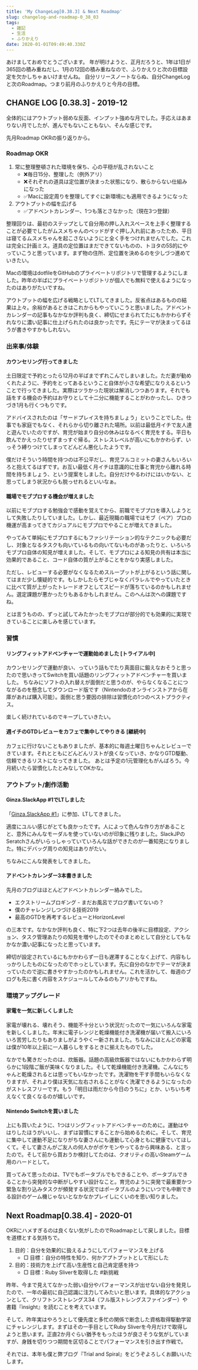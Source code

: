 ```yaml
---
title: 'My ChangeLog[0.38.3] & Next Roadmap'
slug: changelog-and-roadmap-0_38_03
tags:
  - 雑記
  - 生活
  - ふりかえり
date: 2020-01-01T09:49:40.330Z
---
```

あけましておめでとうございます。
年が明けようと、正月だろうと、1年は1日が365回の積み重ねだし、1月の12回の積み重ねなので、ふりかえりと次の目標設定を欠かしちゃぁいけませんね。
自分リリースノートならぬ、自分ChangeLogと次のRoadmap。つまり前月のふりかえりと今月の目標。

## CHANGE LOG [0.38.3] - 2019-12
全体的にはアウトプット弱めな反面、インプット強めな月でした。手応えはあまりない月でしたが、進んでもないこともない、そんな感じです。

先月Roadmap OKRの振り返りから。
### Roadmap OKR
1. 常に整理整頓された環境を保ち、心の平穏が乱されないこと
    + ❌毎日15分、整理した（例外アリ）
    + ❌それぞれの道具は定位置が決まった状態になり、散らからない仕組みになった
    + ✅Macに設定周りを整理してすぐに新環境にも適用できるようになった
2. アウトプットの幅を広げる
    + ✅アドベントカレンダー、1つも落とさなかった（現在3つ登録）

整理回りは、最初のステップとして自分用の押し入れスペースを上手く整理することが必要でしたがムスメちゃんのベッドがすぐ押し入れ前にあったため、平日は寝てるムスメちゃんを起こさないようにと全く手をつけれませんでした。これは完全に計画ミス。道具の定位置はまだできてないものの、トヨタの5S的にやっていこうと思っています。まず物の住所、定位置を決めるのを少しづつ進めていきたい。

Macの環境はdotfileをGitHubのプライベートリポジトリで管理するようにしました。昨年の半ばにプライベートリポジトリが個人でも無料で使えるようになったのはありがたいですね。

アウトプットの幅を広げる戦略としてLTしてきました。反省点はあるものの結果は上々。余裕があるときはこれからもやっていこうと思いました。アドベントカレンダーの記事もなかなか評判も良く、締切にせまられてたにもかかわらずそれなりに濃い記事に仕上げられたのは良かったです。先にテーマが決まってるほうが書きやすかもしれない。

### 出来事/体験
#### カウンセリング行ってきました
土日限定で予約とったら12月の半ばまでずれこんでしまいました。ただ妻が勧めくれたように、予約をとってあるということ自体が小さな希望になりえるということで行ってきました。実際はツラかった現状は解消しつつあります。それでも話をする機会の予約はお守りとして十二分に機能することがわかったし、ひきつづき1月も行くつもりです。

アドバイスされたのは「サードプレイスを持ちましょう」ということでした。仕事でも家庭でもなく、それらから切り離された場所。以前は最低月イチで友人達と遊んでいたのですが、育児が始まり自分の休みはなるべく育児をする。平日も飲んでかえったりせずまっすぐ帰る。ストレスレベルが高いにもかかわらず、いっそう縛りつけてしまってどんどん悪化したようです。

僕だけそういう時間を持つのは不公平だし、育児フルコミットの妻さんもいろいろと抱えてるはずです。お互い最低く月イチは意識的に仕事と育児から離れる時間を持ちましょう、という提案をしました。自分だけやるわけにはいかない、と思ってしまう状況からも脱っせれるといいなぁ。

#### 職場でモブプロする機会が増えました
以前にモブプロする勉強会で感動を覚えてから、前職でモブプロを導入しようとして失敗したりしていました。しかし、最近現職の職場ではモブ（ペア）プロの機運が高まってきてカジュアルにモブプロでやることが増えてきました。

やってみて単純にモブプロするにもファシリテーション的なテクニックも必要だし、対象となるタスクも向いているもの向いてないものがあったりと、いろいろモブプロ自体の知見が増えました。そして、モブプロによる知見の共有は本当に効果的であること、コード自体の質が上がることをかなり実感しました。

ただし、レビューする必要がなくなるためスループットが上がるという話に関してはまだ少し懐疑的です。もしかしたらモブじゃなくパラレルでやっていたときに比べて質が上がったトレードオフとしてスピードが落ちているのかもしれません。選定課題が悪かったりもあるかもしれません。このへんは次への課題ですね。

とは言うものの、ずっと試してみたかったモブプロが部分的でも効果的に実現できていることに楽しみを感じています。

### 習慣
#### リングフィットアドベンチャーで運動始めました [トライアル中]
カウンセリングで運動が良い、っていう話もでたり真面目に鍛えなおそうと思ったので思いきってSwitchを買い話題のリングフィットアドベンチャーを買いました。
ちなみにソフトの入れ替えが面倒だと思うのが、やらなくなることにつながるのを懸念してダウンロード版です（Nintendoのオンラインストアから在庫があれば購入可能）。面倒と思う要因の排除は習慣化の1つのベストプラクティス。

楽しく続けれているのでキープしていきたい。

#### 週イチのGTDレビューをカフェで集中してやりきる [継続中]
カフェに行けないこともありましたが、基本的に毎週土曜日ちゃんとレビューできています。それとともにどんどんリストが良くなっていき、かなりGTD駆動、信頼できるリストになってきました。
あとは予定の1元管理化もがんばろう。今月続いたら習慣化したとみなしてOKかな。

### アウトプット/創作活動
#### Ginza.SlackApp #1でLTしました
「[Ginza.SlackApp #1](https://slackapp.connpass.com/event/154648/)」に参加、LTしてきました。

適度にユルい感じがとても良かったです。人によって色んな作り方があることと、意外にみんなモーダルを使っていないのが印象に残りました。SlackJPのSeratchさんがいらっしゃっていていろんな話ができたのが一番知見になりました。特にデバッグ周りの知見はありがたい。

ちなみにこんな発表をしてきました。
<script async class="speakerdeck-embed" data-id="4e81727c6d744e73b601d088d99e6209" data-ratio="1.33333333333333" src="//speakerdeck.com/assets/embed.js"></script>

#### アドベントカレンダー3本書きました
先月のブログはほとんどアドベントカレンダー絡みでした。

+ エクストリームブロギング - まだお風呂でブログ書いてないの？
+ 僕のチャレンジしつづける技術2019
+ 最高のGTDを再考するレビューとHorizonLevel

の三本です。なかなか評判も良く、特に下2つは去年の後半に目標設定、アクション、タスク管理あたりの知見を増やしたのでそのまとめとして自分としてもなかなか濃い記事になったと思っています。

締切が設定されているにもかかわらず一日も遅滞することなく上げて、内容もしっかりしたものになったのでホっとしています。先に自分のなかでテーマが決まっていたので逆に書きやすかったのかもしれません。これを活かして、毎週のブログも先に書く内容をスケジュールしてみるのもアリかもですね。

### 環境アップグレード
#### 家電を一気に新しくしました
家電が壊れる、壊れそう、機能不十分という状況だったので一気にいろんな家電を新しくしました。年末に電子レンジと乾燥機能付き洗濯機が届いて搬入にいろいろ苦労したりもありましがようやく一新されました。ちなみにほとんどの家電は僕が10年以上前に一人暮らしをするときに揃えたものでした。

なかでも驚きだったのは、炊飯器。話題の高級炊飯器ではないにもかかわらず明らかに1段階ご飯が美味くなりました。そして乾燥機能付き洗濯機。こんなにちゃんと乾燥されるとは思ってもいなかったです。洗濯物を干す手間もいらなくなりますが、それより僕は天気に左右されることがなく洗濯できるようになったのがストレスフリーです。もう「明日は雨だから今日のうちに」とか、いちいち考えなくて良くなるのが嬉しいです。

#### Nintendo Switchを買いました
上にも買いたように、1つはリングフィットアドベンチャーのために。運動はやはりしたほうがいいし、まずは習慣にすることから始めるために。そして、育児に集中して運動不足になりがちな妻さんにも運動して心身ともに健康でいてほしくて。そして妻さんがご友人の何人かがポケモンやってるから興味ある、と言ったので。そして前から買おうか検討してたのは、クオリティの高いSteamゲーム用のハードとして。

買ってみて思ったのは、TVでもポータブルでもできることや、ポータブルできることから突発的な中断がしやすい設計なこと。育児のように突発で最重要かつ緊急な割り込みタスクが頻発する状況ではポータブルのようにいつでも中断できる設計のゲーム機じゃないとなかなかプレイしにくいのを思い知りました。

## Next Roadmap[0.38.4] - 2020-01
OKRにハメすぎるのは良くない気がしたのでRoadmapとして戻しました。目標を道標とする気持ちで。

1. 目的：自分を効果的に扱えるようにしてパフォーマンスを上げる
    + □ 目標：自分の特性を知り、何かアプトプットとして形にした
2. 目的：技術力を上げて高い生産性と自己肯定感を持つ
    + □ 目標：Ruby Sliverを取得した #新挑戦

<!-- 挑戦継続 -->
昨年、今まで見えてなかった弱い自分やパフォーマンスが出せない自分を発見したので、一年の最初に自己認識に注力してみたいと思います。具体的なアクションとして、クリフトンストレングス34（フル版ストレングスファインダー）や書籍『insight』を読むことを考えています。

そして、昨年実はやろうとして優先度と多忙の関係で断念した資格取得駆動学習にチャレンジします。まずはその一手目としてRuby Sliverを今月だけで取得しようと思います。正直2か月ぐらい猶予をもったほうが良さそうな気がしていますが、身銭を切りつつ期間を区切ることでパフォーマンスを引き出す作戦で。

それでは、本年も僕と弊ブログ『Trial and Spiral』をどうぞよろしくお願いいたします。
